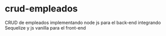 # crud-empleados
CRUD de empleados implementando node js para el back-end integrando Sequelize y js vanilla para el front-end

